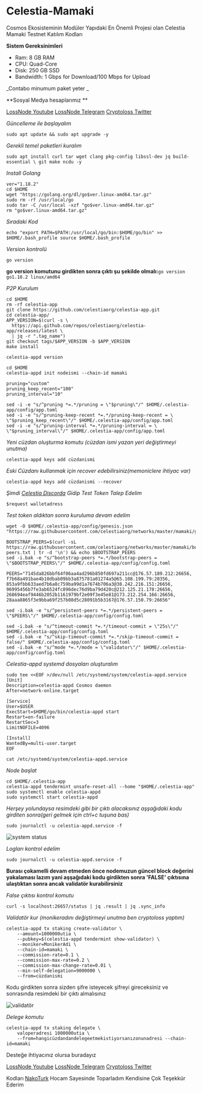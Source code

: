# Celestia-Mamaki

Cosmos Ekosisteminin Modüler Yapıdaki En Önemli Projesi olan Celestia Mamaki Testnet Katılım Kodları

**Sistem Gereksinimleri**

- Ram: 8 GB RAM
- CPU: Quad-Core
- Disk: 250 GB SSD 
- Bandwidth: 1 Gbps for Download/100 Mbps for Upload

_Contabo minumum paket yeter _

**Sosyal Medya hesaplarımız **

[LossNode Youtube](https://www.youtube.com/channel/UCKIpdWDFJN59nkVQHn5xfZA)
[LossNode Telegram](https://t.me/LossNode)
[Cryptoloss Twitter](https://twitter.com/Cryptoloss1)

_Güncelleme ile başlayalım_

`sudo apt update && sudo apt upgrade -y`

_Gerekli temel paketleri kuralım_

`sudo apt install curl tar wget clang pkg-config libssl-dev jq build-essential \
git make ncdu -y`

_Install Golang_

```
ver="1.18.2"
cd $HOME
wget "https://golang.org/dl/go$ver.linux-amd64.tar.gz"
sudo rm -rf /usr/local/go
sudo tar -C /usr/local -xzf "go$ver.linux-amd64.tar.gz"
rm "go$ver.linux-amd64.tar.gz"
```

_Sıradaki Kod_

`echo "export PATH=$PATH:/usr/local/go/bin:$HOME/go/bin" >> $HOME/.bash_profile
source $HOME/.bash_profile`

_Version kontrolü_

`go version`

**go version komutunu girdikten sonra çıktı şu şekilde olmalı:**`go version go1.18.2 linux/amd64`

_P2P Kurulum_

```
cd $HOME
rm -rf celestia-app
git clone https://github.com/celestiaorg/celestia-app.git
cd celestia-app/
APP_VERSION=$(curl -s \
  https://api.github.com/repos/celestiaorg/celestia-app/releases/latest \
  | jq -r ".tag_name")
git checkout tags/$APP_VERSION -b $APP_VERSION
make install

celestia-appd version

```
```
cd $HOME
celestia-appd init nodeismi --chain-id mamaki

pruning="custom"
pruning_keep_recent="100"
pruning_interval="10"

sed -i -e "s/^pruning *=.*/pruning = \"$pruning\"/" $HOME/.celestia-app/config/app.toml
sed -i -e "s/^pruning-keep-recent *=.*/pruning-keep-recent = \
\"$pruning_keep_recent\"/" $HOME/.celestia-app/config/app.toml
sed -i -e "s/^pruning-interval *=.*/pruning-interval = \
\"$pruning_interval\"/" $HOME/.celestia-app/config/app.toml

```
_Yeni cüzdan oluşturma komutu (cüzdan ismi yazan yeri değiştirmeyi unutma)_

`celestia-appd keys add cüzdanismi`

_Eski Cüzdanı kullanmak için recover edebilirsiniz(memoniclere ihtiyac var)_

`celestia-appd keys add cüzdanismi --recover`

_Şimdi [Celestia Discorda](https://discord.gg/4NuY339T) Gidip Test Token Talep Edelim_

`$request walletadress`

_Test token aldıktan sonra kuruluma devam edelim_

```
wget -O $HOME/.celestia-app/config/genesis.json "https://raw.githubusercontent.com/celestiaorg/networks/master/mamaki/genesis.json"

BOOTSTRAP_PEERS=$(curl -sL https://raw.githubusercontent.com/celestiaorg/networks/master/mamaki/bootstrap-peers.txt | tr -d '\n') && echo $BOOTSTRAP_PEERS
sed -i.bak -e "s/^bootstrap-peers *=.*/bootstrap-peers = \"$BOOTSTRAP_PEERS\"/" $HOME/.celestia-app/config/config.toml

PEERS="7145da826bbf64f06aa4ad296b850fd697a211cc@176.57.189.212:26656, f7b68a491bae4b10dbab09bb3a875781a01274a5@65.108.199.79:20356, 853a9fbb633aed7b6a8c759ba99d1a7674b706a3@38.242.216.151:26656, 96995456b7fe3ab6524fc896dec76d9ba79d420c@212.125.21.178:26656, 268694eaf9446b2052b1161979bf2e09f3e45e81@173.212.254.166:26656, 28aaa8865f3e9bba69f257b08d5c28091b5b3167@176.57.150.79:26656"
  
sed -i.bak -e "s/^persistent-peers *=.*/persistent-peers = \"$PEERS\"/" $HOME/.celestia-app/config/config.toml
```
```
sed -i.bak -e "s/^timeout-commit *=.*/timeout-commit = \"25s\"/" $HOME/.celestia-app/config/config.toml
sed -i.bak -e "s/^skip-timeout-commit *=.*/skip-timeout-commit = false/" $HOME/.celestia-app/config/config.toml
sed -i.bak -e "s/^mode *=.*/mode = \"validator\"/" $HOME/.celestia-app/config/config.toml
```

_Celestia-appd systemd dosyaları oluşturalım_

```
sudo tee <<EOF >/dev/null /etc/systemd/system/celestia-appd.service
[Unit]
Description=celestia-appd Cosmos daemon
After=network-online.target

[Service]
User=$USER
ExecStart=$HOME/go/bin/celestia-appd start
Restart=on-failure
RestartSec=3
LimitNOFILE=4096

[Install]
WantedBy=multi-user.target
EOF
```

`cat /etc/systemd/system/celestia-appd.service`

_Node başlat_

```
cd $HOME/.celestia-app
celestia-appd tendermint unsafe-reset-all --home "$HOME/.celestia-app"
sudo systemctl enable celestia-appd
sudo systemctl start celestia-appd
```

_Herşey yolundaysa resimdeki gibi bir çıktı alacaksınız aşşağıdaki kodu girditen sonra(geri gelmek için ctrl+c tuşuna bas)_

`sudo journalctl -u celestia-appd.service -f`

![system status](https://user-images.githubusercontent.com/98783018/177455062-8f638a0e-489f-45a9-8cf7-2edd3b63f921.png)


_Logları kontrol edelim_

`sudo journalctl -u celestia-appd.service -f`

**Burası çokamelli devam etmeden önce nodemuzun güncel block değerini yakalaması lazım yani aşşağıdaki kodu girdikten sonra 'FALSE' çıktısına ulaştıktan sonra ancak validatör kurabilirsiniz**

_False çıktısı kontrol komutu_

`curl -s localhost:26657/status | jq .result | jq .sync_info`


_Validatör kur (monikeradını değiştirmeyi unutma ben cryptoloss yaptım)_

```
celestia-appd tx staking create-validator \
    --amount=1000000utia \
    --pubkey=$(celestia-appd tendermint show-validator) \
    --moniker=MonikerAdi \
    --chain-id=mamaki \
    --commission-rate=0.1 \
    --commission-max-rate=0.2 \
    --commission-max-change-rate=0.01 \
    --min-self-delegation=9000000 \
    --from=cüzdanismi
```
Kodu girdikten sonra sizden şifre isteyecek şifreyi gireceksiniz ve sonrasında resimdeki bir çıktı almalısınız

![validatör](https://user-images.githubusercontent.com/98783018/177456129-00d8faf4-b4be-4280-a1c4-eea8ba4dec29.png)

_Delege komutu_

```
celestia-appd tx staking delegate \
    valoperadresi 1000000utia \
    --from=hangicüzdandandelegeetmekistiyorsanızonunadresi --chain-id=mamaki
```

Desteğe ihtiyacınız olursa buradayız

[LossNode Youtube](https://www.youtube.com/channel/UCKIpdWDFJN59nkVQHn5xfZA)
[LossNode Telegram](https://t.me/LossNode)
[Cryptoloss Twitter](https://twitter.com/Cryptoloss1)


Kodları [NakoTurk](https://twitter.com/NakoTurk) Hocam Sayesinde Toparladım Kendisine Çok Teşekkür Ederim

